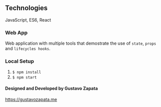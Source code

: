 ## Technologies

JavaScript, ES6, React

### Web App

Web application with multiple tools that demostrate the use of `state`, `props` and `lifecycles hooks`.

### Local Setup

1. `$ npm install`
2. `$ npm start`

#### Designed and Developed by Gustavo Zapata
https://gustavozapata.me
